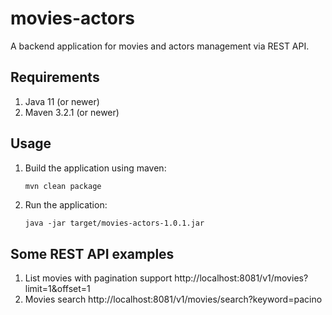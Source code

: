 # movies-actors
A backend application for movies and actors management via REST API.

## Requirements
1. Java 11 (or newer)
2. Maven 3.2.1 (or newer)

## Usage
1. Build the application using maven:
    ```bash
    mvn clean package
    ```
2. Run the application:
    ```batch
    java -jar target/movies-actors-1.0.1.jar
    ```
    
## Some REST API examples
1. List movies with pagination support
http://localhost:8081/v1/movies?limit=1&offset=1
2. Movies search
http://localhost:8081/v1/movies/search?keyword=pacino
